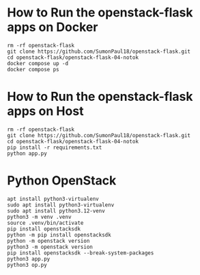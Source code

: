 # How to Run the openstack-flask apps on Docker

~~~
rm -rf openstack-flask
git clone https://github.com/SumonPaul18/openstack-flask.git
cd openstack-flask/openstack-flask-04-notok
docker compose up -d
docker compose ps
~~~

# How to Run the openstack-flask apps on Host

~~~
rm -rf openstack-flask
git clone https://github.com/SumonPaul18/openstack-flask.git
cd openstack-flask/openstack-flask-04-notok
pip install -r requirements.txt
python app.py
~~~

# Python OpenStack
```
apt install python3-virtualenv
sudo apt install python3-virtualenv
sudo apt install python3.12-venv
python3 -m venv .venv
source .venv/bin/activate
pip install openstacksdk
python -m pip install openstacksdk
python -m openstack version
python3 -m openstack version
pip install openstacksdk --break-system-packages
python3 app.py 
python3 op.py 
```
